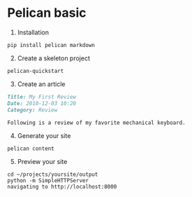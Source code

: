 # Pelican basic


1. Installation

```shell
pip install pelican markdown
```

2. Create a skeleton project

```shell
pelican-quickstart
```

3. Create an article

```markdown
Title: My First Review
Date: 2010-12-03 10:20
Category: Review

Following is a review of my favorite mechanical keyboard.
```

4. Generate your site

```shell
pelican content
```

5. Preview your site

```shell
cd ~/projects/yoursite/output
python -m SimpleHTTPServer
navigating to http://localhost:8000
```

